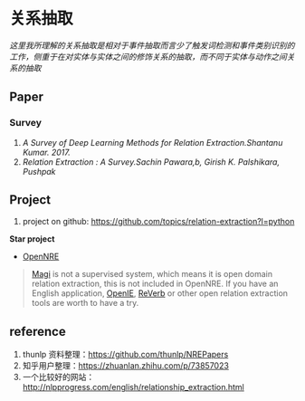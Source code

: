 # 关系抽取

*这里我所理解的关系抽取是相对于事件抽取而言少了触发词检测和事件类别识别的工作，侧重于在对实体与实体之间的修饰关系的抽取，而不同于实体与动作之间关系的抽取*

## Paper

### Survey

1. *A Survey of Deep Learning Methods for Relation Extraction.Shantanu Kumar. 2017.*
2. *Relation Extraction : A Survey.Sachin Pawara,b, Girish K. Palshikara, Pushpak*

## Project

1. project on github: https://github.com/topics/relation-extraction?l=python

**Star project**
- [OpenNRE](https://github.com/thunlp/OpenNRE)

> [Magi](https://magi.com/) is not a supervised system, which means it is open domain relation extraction, this is not included in OpenNRE. If you have an English application, [OpenIE](https://stanfordnlp.github.io/CoreNLP/openie.html), [ReVerb](http://reverb.cs.washington.edu/) or other open relation extraction tools are worth to have a try.

## reference

1. thunlp 资料整理：https://github.com/thunlp/NREPapers
2. 知乎用户整理：https://zhuanlan.zhihu.com/p/73857023
3. 一个比较好的网站：http://nlpprogress.com/english/relationship_extraction.html